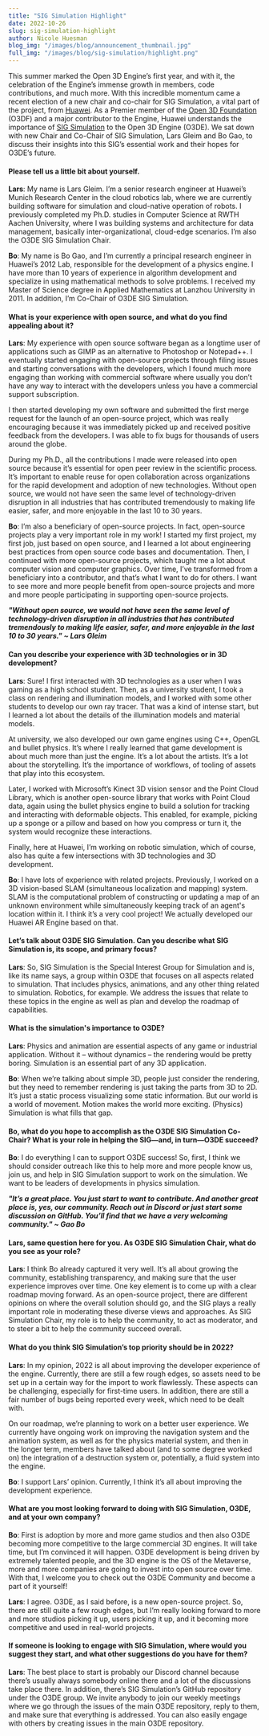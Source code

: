 ```yaml
---
title: "SIG Simulation Highlight"
date: 2022-10-26
slug: sig-simulation-highlight
author: Nicole Huesman
blog_img: "/images/blog/announcement_thumbnail.jpg"
full_img: "/images/blog/sig-simulation/highlight.png"
---
```


This summer marked the Open 3D Engine’s first year, and with it, the celebration of the Engine’s immense growth in members, code contributions, and much more. With this incredible momentum came a recent election of a new chair and co-chair for SIG Simulation, a vital part of the project, from [Huawei](https://www.huawei.com/). As a Premier member of the [Open 3D Foundation](https://o3d.foundation/) (O3DF) and a major contributor to the Engine, Huawei understands the importance of [SIG Simulation](https://github.com/o3de/sig-simulation) to the Open 3D Engine (O3DE). We sat down with new Chair and Co-Chair of SIG Simulation, Lars Gleim and Bo Gao, to discuss their insights into this SIG’s essential work and their hopes for O3DE’s future.

#### Please tell us a little bit about yourself.

**Lars**: My name is Lars Gleim. I’m a senior research engineer at Huawei’s Munich Research Center in the cloud robotics lab, where we are currently building software for simulation and cloud-native operation of robots. I previously completed my Ph.D. studies in Computer Science at RWTH Aachen University, where I was building systems and architecture for data management, basically inter-organizational, cloud-edge scenarios. I’m also the O3DE SIG Simulation Chair.

**Bo**: My name is Bo Gao, and I’m currently a principal research engineer in Huawei’s 2012 Lab, responsible for the development of a physics engine. I have more than 10 years of experience in algorithm development and specialize in using mathematical methods to solve problems. I received my Master of Science degree in Applied Mathematics at Lanzhou University in 2011. In addition, I’m Co-Chair of O3DE SIG Simulation.

#### What is your experience with open source, and what do you find appealing about it? 

**Lars**: My experience with open source software began as a longtime user of applications such as GIMP as an alternative to Photoshop or Notepad++. I eventually started engaging with open-source projects through filing issues and starting conversations with the developers, which I found much more engaging than working with commercial software where usually you don’t have any way to interact with the developers unless you have a commercial support subscription. 

I then started developing my own software and submitted the first merge request for the launch of an open-source project, which was really encouraging because it was immediately picked up and received positive feedback from the developers. I was able to fix bugs for thousands of users around the globe.

During my Ph.D., all the contributions I made were released into open source because it’s essential for open peer review in the scientific process. It’s important to enable reuse for open collaboration across organizations for the rapid development and adoption of new technologies. Without open source, we would not have seen the same level of technology-driven disruption in all industries that has contributed tremendously to making life easier, safer, and more enjoyable in the last 10 to 30 years.

**Bo**: I’m also a beneficiary of open-source projects. In fact, open-source projects play a very important role in my work! I started my first project, my first job, just based on open source, and I learned a lot about engineering best practices from open source code bases and documentation. Then, I continued with more open-source projects, which taught me a lot about computer vision and computer graphics. Over time, I’ve transformed from a beneficiary into a contributor, and that’s what I want to do for others. I want to see more and more people benefit from open-source projects and more and more people participating in supporting open-source projects. 

***"Without open source, we would not have seen the same level of technology-driven disruption in all industries that has contributed tremendously to making life easier, safer, and more enjoyable in the last 10 to 30 years."
~ Lars Gleim***

#### Can you describe your experience with 3D technologies or in 3D development? 

**Lars**: Sure! I first interacted with 3D technologies as a user when I was gaming as a high school student. Then, as a university student, I took a class on rendering and illumination models, and I worked with some other students to develop our own ray tracer. That was a kind of intense start, but I learned a lot about the details of the illumination models and material models. 

At university, we also developed our own game engines using C++, OpenGL and bullet physics. It’s where I really learned that game development is about much more than just the engine. It’s a lot about the artists. It’s a lot about the storytelling. It’s the importance of workflows, of tooling of assets that play into this ecosystem. 

Later, I worked with Microsoft’s Kinect 3D vision sensor and the Point Cloud Library, which is another open-source library that works with Point Cloud data, again using the bullet physics engine to build a solution for tracking and interacting with deformable objects. This enabled, for example, picking up a sponge or a pillow and based on how you compress or turn it, the system would recognize these interactions. 

Finally, here at Huawei, I’m working on robotic simulation, which of course, also has quite a few intersections with 3D technologies and 3D development.

**Bo**: I have lots of experience with related projects. Previously, I worked on a 3D vision-based SLAM (simultaneous localization and mapping) system. SLAM is the computational problem of constructing or updating a map of an unknown environment while simultaneously keeping track of an agent's location within it. I think it’s a very cool project! We actually developed our Huawei AR Engine based on that.

#### Let’s talk about O3DE SIG Simulation. Can you describe what SIG Simulation is, its scope, and primary focus?

**Lars**: So, SIG Simulation is the Special Interest Group for Simulation and is, like its name says, a group within O3DE that focuses on all aspects related to simulation. That includes physics, animations, and any other thing related to simulation. Robotics, for example. We address the issues that relate to these topics in the engine as well as plan and develop the roadmap of capabilities.

#### What is the simulation's importance to O3DE? 

**Lars**: Physics and animation are essential aspects of any game or industrial application. Without it – without dynamics – the rendering would be pretty boring. Simulation is an essential part of any 3D application. 

**Bo**: When we’re talking about simple 3D, people just consider the rendering, but they need to remember rendering is just taking the parts from 3D to 2D. It’s just a static process visualizing some static information. But our world is a world of movement. Motion makes the world more exciting. (Physics) Simulation is what fills that gap.

#### Bo, what do you hope to accomplish as the O3DE SIG Simulation Co-Chair? What is your role in helping the SIG—and, in turn—O3DE succeed?

**Bo**: I do everything I can to support O3DE success! So, first, I think we should consider outreach like this to help more and more people know us, join us, and help in SIG Simulation support to work on the simulation. We want to be leaders of developments in physics simulation. 

***"It’s a great place. You just start to want to contribute. And another great place is, yes, our community. Reach out in Discord or just start some discussion on GitHub. You’ll find that we have a very welcoming community." 
~ Gao Bo***

#### Lars, same question here for you. As O3DE SIG Simulation Chair, what do you see as your role?

**Lars**: I think Bo already captured it very well. It’s all about growing the community, establishing transparency, and making sure that the user experience improves over time. One key element is to come up with a clear roadmap moving forward. As an open-source project, there are different opinions on where the overall solution should go, and the SIG plays a really important role in moderating these diverse views and approaches. As SIG Simulation Chair, my role is to help the community, to act as moderator, and to steer a bit to help the community succeed overall. 

#### What do you think SIG Simulation’s top priority should be in 2022?

**Lars**: In my opinion, 2022 is all about improving the developer experience of the engine. Currently, there are still a few rough edges, so assets need to be set up in a certain way for the import to work flawlessly. These aspects can be challenging, especially for first-time users. In addition, there are still a fair number of bugs being reported every week, which need to be dealt with. 

On our roadmap, we’re planning to work on a better user experience. We currently have ongoing work on improving the navigation system and the animation system, as well as for the physics material system, and then in the longer term, members have talked about (and to some degree worked on) the integration of a destruction system or, potentially, a fluid system into the engine. 

**Bo**: I support Lars’ opinion. Currently, I think it’s all about improving the development experience.

#### What are you most looking forward to doing with SIG Simulation, O3DE, and at your own company?

**Bo**: First is adoption by more and more game studios and then also O3DE becoming more competitive to the large commercial 3D engines. It will take time, but I’m convinced it will happen. O3DE development is being driven by extremely talented people, and the 3D engine is the OS of the Metaverse, more and more companies are going to invest into open source over time. With that, I welcome you to check out the O3DE Community and become a part of it yourself!

**Lars**: I agree. O3DE, as I said before, is a new open-source project. So, there are still quite a few rough edges, but I’m really looking forward to more and more studios picking it up, users picking it up, and it becoming more competitive and used in real-world projects.

#### If someone is looking to engage with SIG Simulation, where would you suggest they start, and what other suggestions do you have for them?

**Lars**: The best place to start is probably our Discord channel because there’s usually always somebody online there and a lot of the discussions take place there. In addition, there’s SIG Simulation’s GitHub repository under the O3DE group. We invite anybody to join our weekly meetings where we go through the issues of the main O3DE repository, reply to them, and make sure that everything is addressed. You can also easily engage with others by creating issues in the main O3DE repository. 
